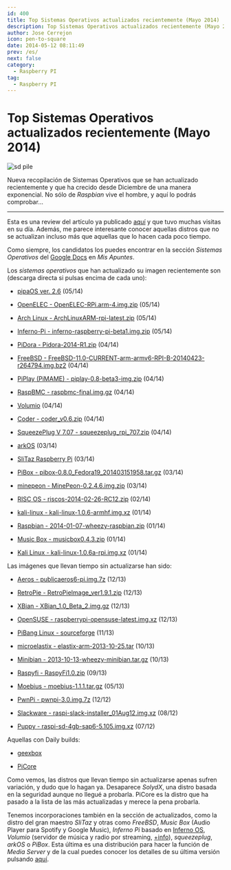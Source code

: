 ```yaml
---
id: 400
title: Top Sistemas Operativos actualizados recientemente (Mayo 2014)
description: Top Sistemas Operativos actualizados recientemente (Mayo 2014)
author: Jose Cerrejon
icon: pen-to-square
date: 2014-05-12 08:11:49
prev: /es/
next: false
category:
  - Raspberry PI
tag:
  - Raspberry PI
---
```


# Top Sistemas Operativos actualizados recientemente (Mayo 2014)

![sd pile](/images/sd%20pile.png)

Nueva recopilación de Sistemas Operativos que se han actualizado recientemente y que ha crecido desde Diciembre de una manera exponencial. No sólo de *Raspbian* vive el hombre, y aquí lo podrás comprobar...

- - -
Esta es una review del artículo ya publicado [aquí](/post.php?id=332) y que tuvo muchas visitas en su día. Además, me parece interesante conocer aquellas distros que no se actualizan incluso más que aquellas que lo hacen cada poco tiempo.

Como siempre, los candidatos los puedes encontrar en la sección *Sistemas Operativos* del [Google Docs](http://goo.gl/Iwhbq) en *Mis Apuntes*.

Los *sistemas operativos* que han actualizado su imagen recientemente son (descarga directa si pulsas encima de cada uno):

* [pipaOS ver. 2.6](http://pipaos.mitako.eu) (05/14)

* [OpenELEC - OpenELEC-RPi.arm-4.img.zip](http://openelec.tv/get-openelec/finish/10-raspberry-pi-builds/315-diskimage-openelec-stable-raspberry-pi-arm) (05/14)

* [Arch Linux - ArchLinuxARM-rpi-latest.zip](http://archlinuxarm.org/os/ArchLinuxARM-rpi-latest.zip) (05/14)

* [Inferno-Pi - inferno-raspberry-pi-beta1.img.zip](http://tor.lynxline.com/inferno-raspberry-pi-beta1.img.zip) (05/14)

* [PiDora - Pidora-2014-R1.zip](http://downloads.raspberrypi.org/pidora_latest) (04/14)

* [FreeBSD - FreeBSD-11.0-CURRENT-arm-armv6-RPI-B-20140423-r264794.img.bz2](ftp://ftp.freebsd.org/pub/FreeBSD/snapshots/arm/armv6/ISO-IMAGES/11.0/FreeBSD-11.0-CURRENT-arm-armv6-RPI-B-20140423-r264794.img.bz2) (04/14)

* [PiPlay (PiMAME) - piplay-0.8-beta3-img.zip](http://sourceforge.net/projects/pimame/files/latest/download?source=files) (04/14)

* [RaspBMC - raspbmc-final.img.gz](http://download.raspbmc.com/downloads/bin/filesystem/prebuilt/raspbmc-final.img.gz) (04/14)

* [Volumio](http://sourceforge.net/projects/volumio/files/latest/download?source=files) (04/14)

* [Coder - coder_v0.6.zip](http://storage.googleapis.com/coder-images/coder_v0.6.zip) (04/14)

* [SqueezePlug V 7.07 - squeezeplug_rpi_707.zip](http://www.squeezeplug.eu/?page_id=52) (04/14)

* [arkOS](https://nyus.mirror.arkos.io/os/latest-rpi.tar.gz) (03/14)

* [SliTaz Raspberry Pi](http://mirror.slitaz.org/arm/rpi/) (03/14)

* [PiBox - pibox-0.8.0_Fedora19_201403151958.tar.gz](http://www.graphics-muse.org/archives/pibox/0.8.0/pibox-0.8.0_Fedora19_201403151958.tar.gz) (03/14)

* [minepeon - MinePeon-0.2.4.6.img.zip](http://sourceforge.net/projects/minepeon/files/latest/download?source=files) (03/14)

* [RISC OS - riscos-2014-02-26-RC12.zip](http://downloads.raspberrypi.org/riscos_latest) (02/14)

* [kali-linux - kali-linux-1.0.6-armhf.img.xz](http://cdimage.kali.org/kali-latest/armhf/kali-linux-1.0.6-armhf.img.xz) (01/14)

* [Raspbian - 2014-01-07-wheezy-raspbian.zip](http://downloads.raspberrypi.org/raspbian_latest) (01/14)

* [Music Box - musicbox0.4.3.zip](http://www.woutervanwijk.nl/pimusicbox/musicbox0.4.3.zip) (01/14)

* [Kali Linux - kali-linux-1.0.6a-rpi.img.xz](http://images.offensive-security.com/kali-linux-1.0.6a-rpi.img.xz) (01/14)

Las imágenes que llevan tiempo sin actualizarse han sido:

* [Aeros - publicaeros6-pi.img.7z](http://www.aeros-os.org/publicaeros6-pi.img.7z) (12/13)

* [RetroPie - RetroPieImage_ver1.9.1.zip](http://blog.petrockblock.com/?wpdmdl=17) (12/13)

* [XBian - XBian_1.0_Beta_2.img.gz](http://sourceforge.net/projects/xbian/files/release/XBian_1.0_Beta_2.img.gz/download) (12/13)

* [OpenSUSE - raspberrypi-opensuse-latest.img.xz](http://www.zq1.de/~bernhard/linux/opensuse/raspberrypi-opensuse-latest.img.xz) (12/13)

* [PiBang Linux - sourceforge](http://sourceforge.net/projects/pibang/files/?source=navbar) (11/13)

* [microelastix - elastix-arm-2013-10-25.tar](http://sourceforge.net/projects/elastix/files/elastix-arm-2013-10-25.tar/download) (10/13)

* [Minibian - 2013-10-13-wheezy-minibian.tar.gz](http://minibianpi.wordpress.com) (10/13)

* [Raspyfi - RaspyFi1.0.zip](http://sourceforge.net/projects/raspyfi/files/1.0/RaspyFi1.0.zip/download) (09/13)

* [Moebius - moebius-1.1.1.tar.gz](http://sourceforge.net/projects/moebiuslinux/files/latest/download?source=files) (05/13)

* [PwnPi - pwnpi-3.0.img.7z](http://sourceforge.net/projects/pwnpi/files/pwnpi-3.0.img.7z/download) (12/12)

* [Slackware - raspi-slack-installer_01Aug12.img.xz](http://www.daves-collective.co.uk/raspi/images/raspi-slack-installer_01Aug12.img.xz) (08/12)

* [Puppy - raspi-sd-4gb-sap6-5.105.img.xz](http://distro.ibiblio.org/quirky/arm/test/raspi-sap6-5.105-alpha4/raspi-sd-4gb-sap6-5.105.img.xz) (07/12)

Aquellas con Daily builds:

* [geexbox](http://download.geexbox.org/snapshots/geexbox-xbmc-bcm2708-raspberrypi/latest/binaries.raspberrypi/)

* [PiCore](http://distro.ibiblio.org/tinycorelinux/5.x/armv6/release_candidates/)

Como vemos, las distros que llevan tiempo sin actualizarse apenas sufren variación, y dudo que lo hagan ya. Desaparece *SolydX*, una distro basada en la seguridad aunque no llegué a probarla. PiCore es la distro que ha pasado a la lista de las más actualizadas y merece la pena probarla.

Tenemos incorporaciones también en la sección de actualizados, como la distro del gran maestro *SliTaz* y otras como *FreeBSD*, *Music Box* (Audio Player para Spotify y Google Music), *Inferno Pi* basado en [Inferno OS](http://es.wikipedia.org/wiki/Inferno_%28sistema_operativo%29), *Volumio* (servidor de música y radio por streaming, [+info](http://volumio.org/)), *squeezeplug*, *arkOS* o *PiBox*. Esta última es una distribución para hacer la función de *Media Server* y de la cual puedes conocer los detalles de su última versión pulsando [aquí](http://redmine.graphics-muse.org/projects/pibox/news).
